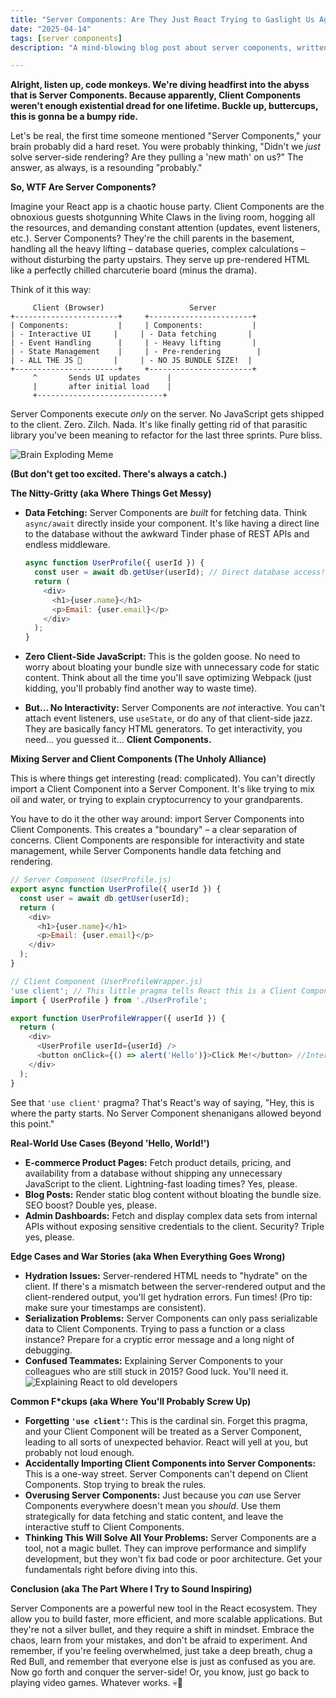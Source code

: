```yaml
---
title: "Server Components: Are They Just React Trying to Gaslight Us Again? 💀"
date: "2025-04-14"
tags: [server components]
description: "A mind-blowing blog post about server components, written for chaotic Gen Z engineers."

---
```


**Alright, listen up, code monkeys. We're diving headfirst into the abyss that is Server Components. Because apparently, Client Components weren't enough existential dread for one lifetime. Buckle up, buttercups, this is gonna be a bumpy ride.**

Let's be real, the first time someone mentioned "Server Components," your brain probably did a hard reset. You were probably thinking, "Didn't we *just* solve server-side rendering? Are they pulling a 'new math' on us?" The answer, as always, is a resounding "probably."

**So, WTF Are Server Components?**

Imagine your React app is a chaotic house party. Client Components are the obnoxious guests shotgunning White Claws in the living room, hogging all the resources, and demanding constant attention (updates, event listeners, etc.). Server Components? They're the chill parents in the basement, handling all the heavy lifting – database queries, complex calculations – without disturbing the party upstairs. They serve up pre-rendered HTML like a perfectly chilled charcuterie board (minus the drama).

Think of it this way:

```ascii
     Client (Browser)                   Server
+-----------------------+     +-----------------------+
| Components:           |     | Components:           |
| - Interactive UI     |     | - Data fetching       |
| - Event Handling      |     | - Heavy lifting       |
| - State Management    |     | - Pre-rendering        |
| - ALL THE JS 🦧       |     | - NO JS BUNDLE SIZE!  |
+-----------------------+     +-----------------------+
     ^       Sends UI updates      |
     |       after initial load    |
     +----------------------------+

```

Server Components execute *only* on the server. No JavaScript gets shipped to the client. Zero. Zilch. Nada. It's like finally getting rid of that parasitic library you've been meaning to refactor for the last three sprints. Pure bliss.

![Brain Exploding Meme](https://i.kym-cdn.com/entries/icons/facebook/000/030/967/spongebob.jpg)

**(But don't get too excited. There's always a catch.)**

**The Nitty-Gritty (aka Where Things Get Messy)**

*   **Data Fetching:** Server Components are *built* for fetching data. Think `async/await` directly inside your component. It's like having a direct line to the database without the awkward Tinder phase of REST APIs and endless middleware.

    ```javascript
    async function UserProfile({ userId }) {
      const user = await db.getUser(userId); // Direct database access! Woah!
      return (
        <div>
          <h1>{user.name}</h1>
          <p>Email: {user.email}</p>
        </div>
      );
    }
    ```

*   **Zero Client-Side JavaScript:** This is the golden goose. No need to worry about bloating your bundle size with unnecessary code for static content. Think about all the time you'll save optimizing Webpack (just kidding, you'll probably find another way to waste time).

*   **But… No Interactivity:** Server Components are *not* interactive. You can't attach event listeners, use `useState`, or do any of that client-side jazz. They are basically fancy HTML generators. To get interactivity, you need… you guessed it… **Client Components.**

**Mixing Server and Client Components (The Unholy Alliance)**

This is where things get interesting (read: complicated). You can't directly import a Client Component into a Server Component. It's like trying to mix oil and water, or trying to explain cryptocurrency to your grandparents.

You have to do it the other way around: import Server Components into Client Components. This creates a "boundary" – a clear separation of concerns. Client Components are responsible for interactivity and state management, while Server Components handle data fetching and rendering.

```javascript
// Server Component (UserProfile.js)
export async function UserProfile({ userId }) {
  const user = await db.getUser(userId);
  return (
    <div>
      <h1>{user.name}</h1>
      <p>Email: {user.email}</p>
    </div>
  );
}

// Client Component (UserProfileWrapper.js)
'use client'; // This little pragma tells React this is a Client Component
import { UserProfile } from './UserProfile';

export function UserProfileWrapper({ userId }) {
  return (
    <div>
      <UserProfile userId={userId} />
      <button onClick={() => alert('Hello')}>Click Me!</button> //Interactive Button
    </div>
  );
}
```

See that `'use client'` pragma? That's React's way of saying, "Hey, this is where the party starts. No Server Component shenanigans allowed beyond this point."

**Real-World Use Cases (Beyond 'Hello, World!')**

*   **E-commerce Product Pages:** Fetch product details, pricing, and availability from a database without shipping any unnecessary JavaScript to the client. Lightning-fast loading times? Yes, please.
*   **Blog Posts:** Render static blog content without bloating the bundle size. SEO boost? Double yes, please.
*   **Admin Dashboards:** Fetch and display complex data sets from internal APIs without exposing sensitive credentials to the client. Security? Triple yes, please.

**Edge Cases and War Stories (aka When Everything Goes Wrong)**

*   **Hydration Issues:** Server-rendered HTML needs to "hydrate" on the client. If there's a mismatch between the server-rendered output and the client-rendered output, you'll get hydration errors. Fun times! (Pro tip: make sure your timestamps are consistent).
*   **Serialization Problems:** Server Components can only pass serializable data to Client Components. Trying to pass a function or a class instance? Prepare for a cryptic error message and a long night of debugging.
*   **Confused Teammates:** Explaining Server Components to your colleagues who are still stuck in 2015? Good luck. You'll need it.
    ![Explaining React to old developers](https://i.imgflip.com/58ey18.jpg)

**Common F\*ckups (aka Where You'll Probably Screw Up)**

*   **Forgetting `'use client'`:** This is the cardinal sin. Forget this pragma, and your Client Component will be treated as a Server Component, leading to all sorts of unexpected behavior. React will yell at you, but probably not loud enough.
*   **Accidentally Importing Client Components into Server Components:** This is a one-way street. Server Components can't depend on Client Components. Stop trying to break the rules.
*   **Overusing Server Components:** Just because you *can* use Server Components everywhere doesn't mean you *should*. Use them strategically for data fetching and static content, and leave the interactive stuff to Client Components.
*   **Thinking This Will Solve All Your Problems:** Server Components are a tool, not a magic bullet. They can improve performance and simplify development, but they won't fix bad code or poor architecture. Get your fundamentals right before diving into this.

**Conclusion (aka The Part Where I Try to Sound Inspiring)**

Server Components are a powerful new tool in the React ecosystem. They allow you to build faster, more efficient, and more scalable applications. But they're not a silver bullet, and they require a shift in mindset. Embrace the chaos, learn from your mistakes, and don't be afraid to experiment. And remember, if you're feeling overwhelmed, just take a deep breath, chug a Red Bull, and remember that everyone else is just as confused as you are. Now go forth and conquer the server-side! Or, you know, just go back to playing video games. Whatever works. 💀🙏
